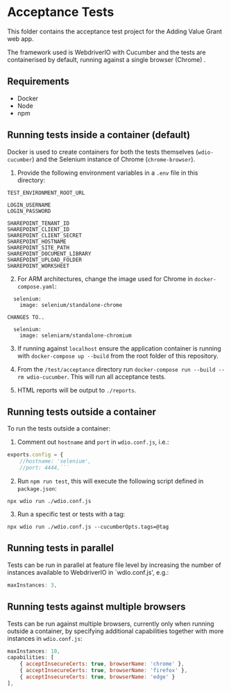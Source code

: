 # Acceptance Tests
This folder contains the acceptance test project for the Adding Value Grant web app. 

The framework used is WebdriverIO with Cucumber and the tests are containerised by default, running against a single browser (Chrome)
.
## Requirements
- Docker
- Node
- npm

## Running tests inside a container (default)
Docker is used to create containers for both the tests themselves (`wdio-cucumber`) and the Selenium instance of Chrome (`chrome-browser`).

1. Provide the following environment variables in a `.env` file in this directory:

```
TEST_ENVIRONMENT_ROOT_URL

LOGIN_USERNAME
LOGIN_PASSWORD

SHAREPOINT_TENANT_ID
SHAREPOINT_CLIENT_ID
SHAREPOINT_CLIENT_SECRET
SHAREPOINT_HOSTNAME
SHAREPOINT_SITE_PATH
SHAREPOINT_DOCUMENT_LIBRARY
SHAREPOINT_UPLOAD_FOLDER
SHAREPOINT_WORKSHEET
```

2. For ARM architectures, change the image used for Chrome in `docker-compose.yaml`:

```
  selenium:
    image: selenium/standalone-chrome

CHANGES TO..

  selenium:
    image: seleniarm/standalone-chromium
```   

3. If running against `localhost` ensure the application container is running with `docker-compose up --build` from the root folder of this repository.

4. From the `/test/acceptance` directory run `docker-compose run --build --rm wdio-cucumber`. This will run all acceptance tests.

5. HTML reports will be output to `./reports`.

## Running tests outside a container
To run the tests outside a container:

1. Comment out `hostname` and `port` in `wdio.conf.js`, i.e.:
```js
exports.config = {
    //hostname: 'selenium',
    //port: 4444,```
```
2. Run `npm run test`, this will execute the following script defined in `package.json`:
```pwsh
npx wdio run ./wdio.conf.js
```

3. Run a specific test or tests with a tag:
```pwsh
npx wdio run ./wdio.conf.js --cucumberOpts.tags=@tag
```

## Running tests in parallel
Tests can be run in parallel at feature file level by increasing the number of instances available to WebdriverIO in `wdio.conf.js', e.g.:
```js
maxInstances: 3,
```

## Running tests against multiple browsers
Tests can be run against multiple browsers, currently only when running outside a container, by specifying additional capabilities together with more instances in `wdio.conf.js`:
```js
maxInstances: 10,
capabilities: [
    { acceptInsecureCerts: true, browserName: 'chrome' },
    { acceptInsecureCerts: true, browserName: 'firefox' },
    { acceptInsecureCerts: true, browserName: 'edge' }
],
```